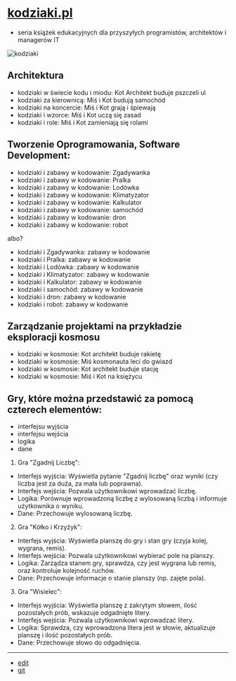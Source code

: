 # [kodziaki.pl](http://www.kodziaki.pl)

- seria książek edukacyjnych dla przyszyłych programistów, architektów i managerów IT

![kodziaki](https://github.com/kodziaki/www/assets/5669657/4dded02e-a740-47a5-a6a1-2fef2cd0bfa1)


## Architektura  
+ kodziaki w świecie kodu i miodu: Kot Architekt buduje pszczeli ul
+ kodziaki za kierownicą: Miś i Kot budują samochód
+ kodziaki na koncercie: Miś i Kot grają i śpiewają
+ kodziaki i wzorce: Miś i Kot uczą się zasad
+ kodziaki i role: Miś i Kot zamieniają się rolami


## Tworzenie Oprogramowania, Software Development:
+ kodziaki i zabawy w kodowanie: Zgadywanka
+ kodziaki i zabawy w kodowanie: Pralka
+ kodziaki i zabawy w kodowanie: Lodówka
+ kodziaki i zabawy w kodowanie: Klimatyzator
+ kodziaki i zabawy w kodowanie: Kalkulator
+ kodziaki i zabawy w kodowanie: samochód
+ kodziaki i zabawy w kodowanie: dron
+ kodziaki i zabawy w kodowanie: robot

albo?

+ kodziaki i Zgadywanka: zabawy w kodowanie
+ kodziaki i Pralka: zabawy w kodowanie
+ kodziaki i Lodówka: zabawy w kodowanie
+ kodziaki i Klimatyzator: zabawy w kodowanie 
+ kodziaki i Kalkulator: zabawy w kodowanie
+ kodziaki i samochód: zabawy w kodowanie
+ kodziaki i dron: zabawy w kodowanie 
+ kodziaki i robot: zabawy w kodowanie



## Zarządzanie projektami na przykładzie eksploracji kosmosu
+ kodziaki w kosmosie: Kot architekt buduje rakietę
+ kodziaki w kosmosie: Miś kosmonauta leci do gwiazd
+ kodziaki w kosmosie: Kot architekt buduje stację
+ kodziaki w kosmosie: Miś i Kot na księżycu



## Gry, które można przedstawić za pomocą czterech elementów:

+ interfejsu wyjścia
+ interfejsu wejścia
+ logika
+ dane


1. Gra "Zgadnij Liczbę":
- Interfejs wyjścia: Wyświetla pytanie "Zgadnij liczbę" oraz wyniki (czy liczba jest za duża, za mała lub poprawna).
- Interfejs wejścia: Pozwala użytkownikowi wprowadzać liczbę.
- Logika: Porównuje wprowadzoną liczbę z wylosowaną liczbą i informuje użytkownika o wyniku.
- Dane: Przechowuje wylosowaną liczbę.

2. Gra "Kółko i Krzyżyk":
- Interfejs wyjścia: Wyświetla planszę do gry i stan gry (czyja kolej, wygrana, remis).
- Interfejs wejścia: Pozwala użytkownikowi wybierać pole na planszy.
- Logika: Zarządza stanem gry, sprawdza, czy jest wygrana lub remis, oraz kontroluje kolejność ruchów.
- Dane: Przechowuje informacje o stanie planszy (np. zajęte pola).

3. Gra "Wisielec":
- Interfejs wyjścia: Wyświetla planszę z zakrytym słowem, ilość pozostałych prób, wskazuje odgadnięte litery.
- Interfejs wejścia: Pozwala użytkownikowi wprowadzać litery.
- Logika: Sprawdza, czy wprowadzona litera jest w słowie, aktualizuje planszę i ilość pozostałych prób.
- Dane: Przechowuje słowo do odgadnięcia.





---

+ [edit](https://github.com/kodziaki/www/edit/main/README.md)
+ [git](https://github.com/kodziaki/www) 
  
